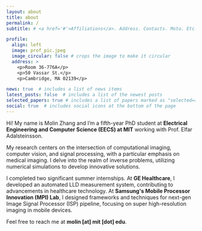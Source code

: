 ```yaml
---
layout: about
title: about
permalink: /
subtitle: # <a href='#'>Affiliations</a>. Address. Contacts. Moto. Etc.

profile:
  align: left
  image: prof_pic.jpeg
  image_circular: false # crops the image to make it circular
  address: >
    <p>Room 36-776A</p>
    <p>50 Vassar St.</p>
    <p>Cambridge, MA 02139</p>

news: true  # includes a list of news items
latest_posts: false  # includes a list of the newest posts
selected_papers: true # includes a list of papers marked as "selected={true}"
social: true  # includes social icons at the bottom of the page
---
```


Hi! My name is Molin Zhang and I’m a fifth-year PhD student at **Electrical Engineering and Computer Science (EECS) at MIT** working with Prof. Elfar Adalsteinsson.


My research centers on the intersection of computational imaging, computer vision, and signal processing, with a particular emphasis on medical imaging. I delve into the realm of inverse problems, utilizing numerical simulations to develop innovative solutions. 


I completed two significant summer internships. At **GE Healthcare**, I developed an automated LLD measurement system, contributing to advancements in healthcare technology. At **Samsung's Mobile Processor Innovation (MPI) Lab**, I designed frameworks and techniques for next-gen Image Signal Processor (ISP) pipeline, focusing on super high-resolution imaging in mobile devices.


Feel free to reach me at **molin [at] mit [dot] edu**.

<!--
Write your biography here. Tell the world about yourself. Link to your favorite [subreddit](http://reddit.com). You can put a picture in, too. The code is already in, just name your picture `prof_pic.jpg` and put it in the `img/` folder.test

Put your address / P.O. box / other info right below your picture. You can also disable any of these elements by editing `profile` property of the YAML header of your `_pages/about.md`. Edit `_bibliography/papers.bib` and Jekyll will render your [publications page](/al-folio/publications/) automatically.

Link to your social media connections, too. This theme is set up to use [Font Awesome icons](http://fortawesome.github.io/Font-Awesome/) and [Academicons](https://jpswalsh.github.io/academicons/), like the ones below. Add your Facebook, Twitter, LinkedIn, Google Scholar, or just disable all of them.
-->
